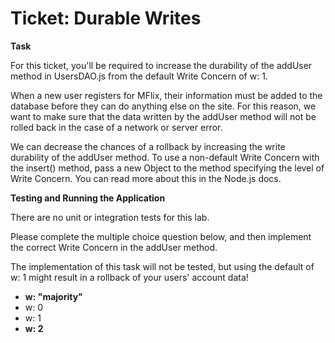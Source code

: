 # Ticket: Durable Writes

**Task**

For this ticket, you'll be required to increase the durability of the addUser method in UsersDAO.js from the default Write Concern of w: 1.

When a new user registers for MFlix, their information must be added to the database before they can do anything else on the site. For this reason, we want to make sure that the data written by the addUser method will not be rolled back in the case of a network or server error.

We can decrease the chances of a rollback by increasing the write durability of the addUser method. To use a non-default Write Concern with the insert() method, pass a new Object to the method specifying the level of Write Concern. You can read more about this in the Node.js docs.

**Testing and Running the Application**

There are no unit or integration tests for this lab.

Please complete the multiple choice question below, and then implement the correct Write Concern in the addUser method.

The implementation of this task will not be tested, but using the default of w: 1 might result in a rollback of your users' account data!



- **w: "majority"**
- w: 0
- w: 1
- **w: 2**
